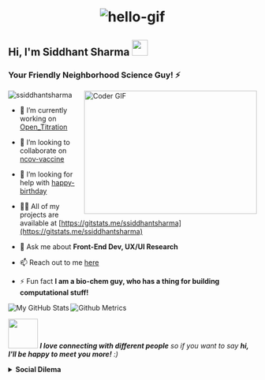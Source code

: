 <h1 align="center"> <img src="https://github.com/tusharnankani/tusharnankani/blob/master/Assets/hello.gif" alt="hello-gif">
<h2 align="left">Hi, I'm Siddhant Sharma <img src="https://github.com/blackcater/blackcater/raw/master/images/Hi.gif" height="32" /></h2>
<h3 align="left">Your Friendly Neighborhood Science Guy! ⚡️</h3>
  <img align="right" alt="Coder GIF" height=250 width=350 src="https://thumbs.gfycat.com/EvilNextDevilfish-small.gif" />
<p align="left"> <img src="https://komarev.com/ghpvc/?username=ssiddhantsharma" alt="ssiddhantsharma" />

- 🔭 I’m currently working on [Open_Titration](https://github.com/dalevens/OpenTitration)

- 👯 I’m looking to collaborate on [ncov-vaccine](https://github.com/ncov-vaccine)

- 🤔 I’m looking for help with [happy-birthday](https://github.com/ssiddhantsharma/happy-birthday)

- 👨‍💻 All of my projects are available at [https://gitstats.me/ssiddhantsharma](https://gitstats.me/ssiddhantsharma)

- 💬 Ask me about **Front-End Dev, UX/UI Research**

- 📫 Reach out to me [here](mailto:siddhaantsharma.ss@gmail.com)

- ⚡ Fun fact **I am a bio-chem guy, who has a thing for building computational stuff!**



<p align="left"> <img align="left" alt="My GitHub Stats" src="https://github-readme-stats.vercel.app/api/top-langs/?username=ssiddhantsharma&show_icons=true&hide_border=true&title_color=fff&text_color=fff&icon_color=fff&bg_color=30,ff4343,ff8f43" /> </p>

<p align="left">
<img src="https://metrics.lecoq.io/ssiddhantsharma" alt="Github Metrics">
</p>

<img src="https://media.giphy.com/media/LnQjpWaON8nhr21vNW/giphy.gif" width="60"> <em><b>I love connecting with different people</b> so if you want to say <b>hi, I'll be happy to meet you more!</b> :)</em>

<details>	
  <summary><b>Social Dilema</b></summary><br>
<div align="center">
  

[![badge](https://img.shields.io/endpoint?url=https://gist.githubusercontent.com/rudrabarad/5014864231f6045feea2d85de68c6e06/raw/rb-twitter.json)](https://twitter.com/ssiddhant_)
[![badge](https://img.shields.io/endpoint?url=https://gist.githubusercontent.com/rudrabarad/0f7d9a39bbee15a32d1182669b359dd1/raw/rb-instagram.json)](https://www.instagram.com/ssiddhaantsharam_/)<br>
</div>  
</details>
